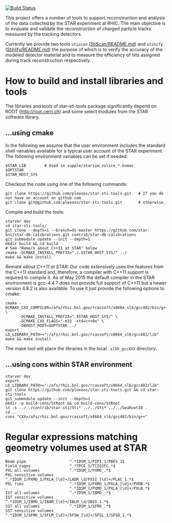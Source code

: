 [![Build Status](https://travis-ci.org/plexoos/star-sti-tools.svg?branch=master)](https://travis-ci.org/plexoos/star-sti-tools)

This project offers a number of tools to support reconstruction and analysis of
the data collected by the STAR experiment at RHIC. The main objective is to
evaluate and validate the reconstruction of charged particle tracks measured by
the tracking detectors.

Currently we provide two tools `stiscan` ([StiScan/README.md](StiScan/README.md))
and `stihify` ([StiHify/README.md](StiHify/README.md)) the purpose of which is
to verify the accuracy of the modeled detector material and to measure the
efficiency of hits assigned during track reconstruction respectively.


How to build and install libraries and tools
============================================

The libraries and tools of star-sti-tools package significantly depend on ROOT
(http://root.cern.ch) and some select modules from the STAR software library.

...using cmake
--------------

In the following we assume that the user environment includes the standard shell
variables available for a typical user account of the STAR experiment. The
following environment variables can be set if needed:

    $STAR_LIB        # Used in supple/starsim_zslice_*.kumac
    $OPTSTAR
    $STAR_HOST_SYS

Checkout the code using one of the following commands:

    git clone https://github.com/plexoos/star-sti-tools.git   # If you do not have an account on github.com
    git clone git@github.com:plexoos/star-sti-tools.git       # otherwise.

Compile and build the tools:

    starver dev
    cd star-sti-tools/
    git clone --depth=1 --branch=ds-master https://github.com/star-bnl/star-db-calibrations.git contrib/star-db-calibrations
    git submodule update --init --depth=1
    mkdir build && cd build
    # See "Remark about C++11 at STAR" below
    cmake -DCMAKE_INSTALL_PREFIX="./.$STAR_HOST_SYS/" ../
    make && make install

*Remark about C++11 at STAR:* Our code extensively uses the features from the
C++11 standard and, therefore, a compiler with C++11 support is required to
compile it. As of May 2015 the default compiler in the STAR environment is
gcc-4.4.7 does not provide full support of C++11 but a newer version 4.8.2 is
also available. To use it just provide the following options to cmake:

    cmake -DCMAKE_CXX_COMPILER=/afs/rhic.bnl.gov/rcassoft/x8664_sl6/gcc482/bin/g++ \
          -DCMAKE_INSTALL_PREFIX=".$STAR_HOST_SYS/" \
          -DCMAKE_CXX_FLAGS="-m32 -std=c++0x" \
          -DBOOST_ROOT=$OPTSTAR ../
    export LD_LIBRARY_PATH+=":/afs/rhic.bnl.gov/rcassoft/x8664_sl6/gcc482/lib"
    make && make install

The make tool will place the libraries in the local `.slXX_gccXXX` directory.


...using cons within STAR environment
-------------------------------------

    starver dev
    export LD_LIBRARY_PATH+=":/afs/rhic.bnl.gov/rcassoft/x8664_sl6/gcc482/lib"
    git clone https://github.com/plexoos/star-sti-tools.git && cd star-sti-tools
    git submodule update --init --depth=1
    mkdir -p build-cons/StRoot && cd build-cons/StRoot
    ln -s ../../contrib/star-sti/Sti* ../../Sti* ../../GeaRootIO .
    cd ..
    cons "CXX=/afs/rhic.bnl.gov/rcassoft/x8664_sl6/gcc482/bin/g++"



Regular expressions matching geometry volumes used at STAR
==========================================================

    Beam pipe                   ^.*IDSM_1/PIPI_1/PBES_1$
    Field cages                 ^.*TPCE_1/T[IO]FC.*$
    PXL all volumes             ^.*IDSM_1/PXMO_.*$
    PXL sensitive volumes       ^.*IDSM_1/PXMO_1/PXLA_[\d]+/LADR_\d/PXSI_[\d]+/PLAC_1.*$
    PXL ribs                    ^.*IDSM_1/PXMO_1/PXLA_[\d]+/PXRB.*$
                                ^.*IDSM_1/PXMO_1/PXLA_[\d]+/PXLB.*$
    IST all volumes             ^.*IDSM_1/IBMO_.*$
    IST sensitive volumes       ^.*IDSM_1/IBMO_1/IBAM_[\d]+/IBLM_\d/IBSS_1.*$
    SST all volumes             ^.*IDSM_1/SFMO_.*$
    SST sensitive volumes       ^.*IDSM_1/SFMO_1/SFLM_[\d]+/SFSW_[\d]+/SFSL_1/SFSD_1.*$
